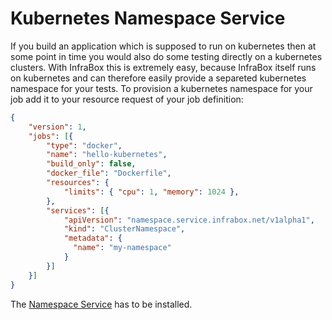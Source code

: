 Kubernetes Namespace Service
============================

If you build an application which is supposed to run on kubernetes then at some point in time  you would also do some testing directly on a kubernetes clusters. With InfraBox this is extremely easy, because InfraBox itself runs on kubernetes and can therefore easily provide a separeted kubernetes namespace for your tests. To provision a kubernetes namespace for your job add it to your resource request of your job definition:

```json
{
    "version": 1,
    "jobs": [{
        "type": "docker",
        "name": "hello-kubernetes",
        "build_only": false,
        "docker_file": "Dockerfile",
        "resources": {
            "limits": { "cpu": 1, "memory": 1024 },
        },
        "services": [{
            "apiVersion": "namespace.service.infrabox.net/v1alpha1",
            "kind": "ClusterNamespace",
            "metadata": {
              "name": "my-namespace"
            }
        }]
    }]
}
```

The [Namespace Service](https://github.com/SAP/InfraBox/tree/master/src/services/namespace) has to be installed.
